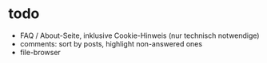 # todo
- FAQ / About-Seite, inklusive Cookie-Hinweis (nur technisch notwendige)
- comments: sort by posts, highlight non-answered ones
- file-browser